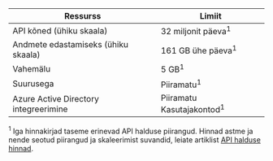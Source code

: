 | Ressurss                          | Limiit                                    |
|-----------------------------------|------------------------------------------|
| API kõned (ühiku skaala)     | 32 miljonit päeva<sup>1</sup>            |
| Andmete edastamiseks (ühiku skaala) | 161 GB ühe päeva<sup>1</sup> |
| Vahemälu                             | 5 GB<sup>1</sup> |
| Suurusega                    | Piiramatu<sup>1</sup> |
| Azure Active Directory integreerimine| Piiramatu Kasutajakontod<sup>1</sup> |

<sup>1</sup> Iga hinnakirjad taseme erinevad API halduse piirangud. Hinnad astme ja nende seotud piirangud ja skaleerimist suvandid, leiate artiklist [API halduse hinnad](https://azure.microsoft.com/pricing/details/api-management/).
